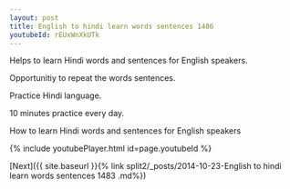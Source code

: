 ```yaml
---
layout: post
title: English to hindi learn words sentences 1486 
youtubeId: rEUxWnXkUTk
---
```

 
 
Helps to learn Hindi words and sentences for English speakers.

Opportunitiy to repeat the words sentences. 

Practice Hindi language. 
 
10 minutes practice every day. 
 
How to learn Hindi words and sentences for English speakers 
 
{% include youtubePlayer.html id=page.youtubeId %}
 
 
[Next]({{ site.baseurl }}{% link  split2/_posts/2014-10-23-English to hindi learn words sentences 1483 .md%})
 
